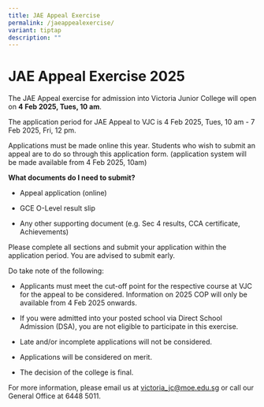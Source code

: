 ```yaml
---
title: JAE Appeal Exercise
permalink: /jaeappealexercise/
variant: tiptap
description: ""
---
```

<h1><strong>JAE Appeal Exercise 2025</strong></h1>
<p>The JAE Appeal exercise for admission into Victoria Junior College will
open on <strong>4 Feb 2025, Tues, 10 am</strong>.</p>
<p>The application period for JAE Appeal to VJC is 4 Feb 2025, Tues, 10 am
- 7 Feb 2025, Fri, 12 pm.</p>
<p>Applications must be made online this year. Students who wish to submit
an appeal are to do so through this application form. (application system
will be made available from 4 Feb 2025, 10am)</p>
<p><strong>What documents do I need to submit?</strong>
</p>
<ul data-tight="true" class="tight">
<li>
<p>Appeal application (online)</p>
</li>
<li>
<p>GCE O-Level result slip</p>
</li>
<li>
<p>Any other supporting document (e.g. Sec 4 results, CCA certificate, Achievements)</p>
</li>
</ul>
<p>Please complete all sections and submit your application within the application
period. You are advised to submit early.</p>
<p>Do take note of the following:</p>
<ul data-tight="true" class="tight">
<li>
<p>Applicants must meet the cut-off point for the respective course at VJC
for the appeal to be considered. Information on 2025 COP will only be available
from 4 Feb 2025 onwards.</p>
</li>
<li>
<p>If you were admitted into your posted school via Direct School Admission
(DSA), you are not eligible to participate in this exercise.</p>
</li>
<li>
<p>Late and/or incomplete applications will not be considered.</p>
</li>
<li>
<p>Applications will be considered on merit.</p>
</li>
<li>
<p>The decision of the college is final.</p>
</li>
</ul>
<p>For more information, please email us at <a href="mailto:victoria_jc@moe.edu.sg" rel="noopener noreferrer nofollow" target="_blank">victoria_jc@moe.edu.sg</a> or call
our General Office at 6448 5011.
<br>
</p>